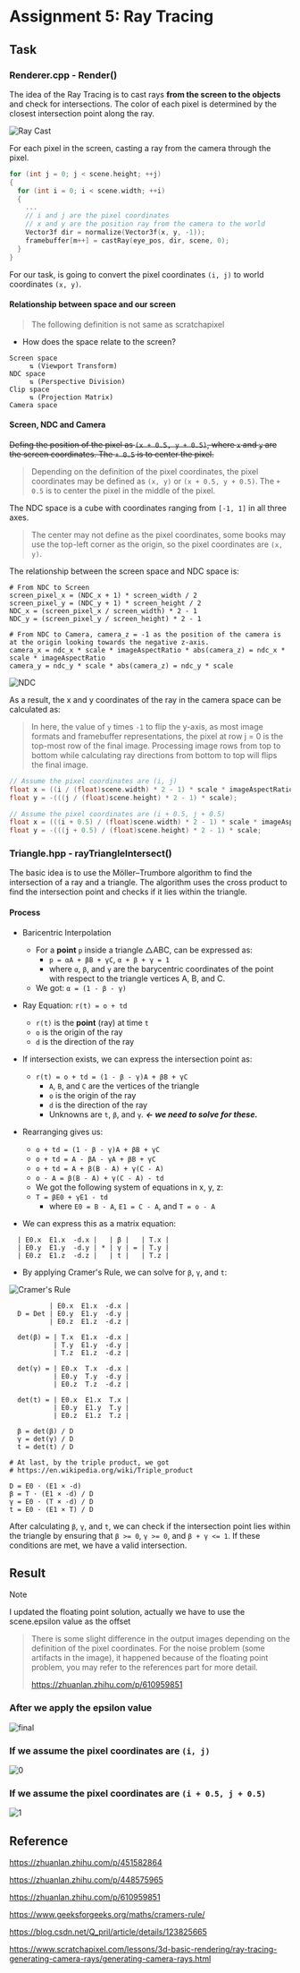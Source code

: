 # Assignment 5: Ray Tracing

## Task

### Renderer.cpp - Render()

The idea of the Ray Tracing is to cast rays **from the screen to the objects** and check for intersections. The color of each pixel is determined by the closest intersection point along the ray.

![Ray Cast](https://www.scratchapixel.com/images/ray-tracing-camera/campixel.gif?)

For each pixel in the screen, casting a ray from the camera through the pixel.

```C++
for (int j = 0; j < scene.height; ++j)
{
  for (int i = 0; i < scene.width; ++i)
  {
    ...
    // i and j are the pixel coordinates
    // x and y are the position ray from the camera to the world
    Vector3f dir = normalize(Vector3f(x, y, -1));
    framebuffer[m++] = castRay(eye_pos, dir, scene, 0);
  }
}
```

For our task, is going to convert the pixel coordinates `(i, j)` to world coordinates `(x, y)`.

#### Relationship between space and our screen

> The following definition is not same as scratchapixel

- How does the space relate to the screen?

```shell
Screen space
     ⇅ (Viewport Transform)
NDC space
     ⇅ (Perspective Division)
Clip space
     ⇅ (Projection Matrix)
Camera space
```

#### Screen, NDC and Camera

~~Defing the position of the pixel as `(x + 0.5, y + 0.5)`, where `x` and `y` are the screen coordinates. The `+ 0.5` is to center the pixel.~~

> Depending on the definition of the pixel coordinates, the pixel coordinates may be defined as `(x, y)` or `(x + 0.5, y + 0.5)`. The `+ 0.5` is to center the pixel in the middle of the pixel.

The NDC space is a cube with coordinates ranging from `[-1, 1]` in all three axes.

> The center may not define as the pixel coordinates, some books may use the top-left corner as the origin, so the pixel coordinates are `(x, y)`.

The relationship between the screen space and NDC space is:

```shell
# From NDC to Screen
screen_pixel_x = (NDC_x + 1) * screen_width / 2
screen_pixel_y = (NDC_y + 1) * screen_height / 2
NDC_x = (screen_pixel_x / screen_width) * 2 - 1
NDC_y = (screen_pixel_y / screen_height) * 2 - 1

# From NDC to Camera, camera_z = -1 as the position of the camera is at the origin looking towards the negative z-axis.
camera_x = ndc_x * scale * imageAspectRatio * abs(camera_z) = ndc_x * scale * imageAspectRatio
camera_y = ndc_y * scale * abs(camera_z) = ndc_y * scale
```

![NDC](https://www.scratchapixel.com/images/ray-tracing-camera/camratio.png?)

As a result, the x and y coordinates of the ray in the camera space can be calculated as:

> In here, the value of `y` times `-1` to flip the y-axis, as most image formats and framebuffer representations, the pixel at row j = 0 is the top-most row of the final image.
> Processing image rows from top to bottom while calculating ray directions from bottom to top will flips the final image.

```C++
// Assume the pixel coordinates are (i, j)
float x = ((i / (float)scene.width) * 2 - 1) * scale * imageAspectRatio;
float y = -(((j / (float)scene.height) * 2 - 1) * scale);

// Assume the pixel coordinates are (i + 0.5, j + 0.5)
float x = (((i + 0.5) / (float)scene.width) * 2 - 1) * scale * imageAspectRatio;
float y = -(((j + 0.5) / (float)scene.height) * 2 - 1) * scale;
```

### Triangle.hpp - rayTriangleIntersect()

The basic idea is to use the Möller–Trumbore algorithm to find the intersection of a ray and a triangle. The algorithm uses the cross product to find the intersection point and checks if it lies within the triangle.

#### Process

- Baricentric Interpolation
  - For a **point** `p` inside a triangle △ABC, can be expressed as:
    - `p = αA + βB + γC`, `α + β + γ = 1`
    - where `α`, `β`, and `γ` are the barycentric coordinates of the point with respect to the triangle vertices A, B, and C.
  - We got: `α = (1 - β - γ)`

- Ray Equation: `r(t) = o + td`
  - `r(t)` is the **point** (ray) at time `t`
  - `o` is the origin of the ray
  - `d` is the direction of the ray

- If intersection exists, we can express the intersection point as:
  - `r(t) = o + td = (1 - β - γ)A + βB + γC`
    - `A`, `B`, and `C` are the vertices of the triangle
    - `o` is the origin of the ray
    - `d` is the direction of the ray
    - Unknowns are `t`, `β`, and `γ`. ***<- we need to solve for these.***

- Rearranging gives us:  
  - `o + td = (1 - β - γ)A + βB + γC`
  - `o + td = A - βA - γA + βB + γC`
  - `o + td = A + β(B - A) + γ(C - A)`
  - `o - A = β(B - A) + γ(C - A) - td`
  - We got the following system of equations in x, y, z:
  - `T = βE0 + γE1 - td`
    - where `E0 = B - A`, `E1 = C - A`, and `T = o - A`

- We can express this as a matrix equation:

```shell
  | E0.x  E1.x  -d.x |   | β |   | T.x |
  | E0.y  E1.y  -d.y | * | γ | = | T.y |
  | E0.z  E1.z  -d.z |   | t |   | T.z |
```

- By applying Cramer's Rule, we can solve for `β`, `γ`, and `t`:

![Cramer's Rule](https://media.geeksforgeeks.org/wp-content/uploads/20230212131806/Cramer's-Rule.png)

```shell
          | E0.x  E1.x  -d.x |
  D = Det | E0.y  E1.y  -d.y |
          | E0.z  E1.z  -d.z |

  det(β) = | T.x  E1.x  -d.x |
           | T.y  E1.y  -d.y |
           | T.z  E1.z  -d.z |

  det(γ) = | E0.x  T.x  -d.x |
           | E0.y  T.y  -d.y |
           | E0.z  T.z  -d.z |

  det(t) = | E0.x  E1.x  T.x |
           | E0.y  E1.y  T.y |
           | E0.z  E1.z  T.z |

  β = det(β) / D
  γ = det(γ) / D
  t = det(t) / D  

# At last, by the triple product, we got
# https://en.wikipedia.org/wiki/Triple_product

D = E0 · (E1 × -d)
β = T · (E1 × -d) / D
γ = E0 · (T × -d) / D
t = E0 · (E1 × T) / D
```

After calculating `β`, `γ`, and `t`, we can check if the intersection point lies within the triangle by ensuring that `β >= 0`, `γ >= 0`, and `β + γ <= 1`. If these conditions are met, we have a valid intersection.

## Result

> [!NOTE]  
> I updated the floating point solution, actually we have to use the scene.epsilon value as the offset

> There is some slight difference in the output images depending on the definition of the pixel coordinates. For the noise problem (some artifacts in the image), it happened because of the floating point problem, you may refer to the references part for more detail.
>
> https://zhuanlan.zhihu.com/p/610959851

### After we apply the epsilon value

![final](./res/final.png)

### If we assume the pixel coordinates are `(i, j)`

![0](./res/output_pixel_0.png)

### If we assume the pixel coordinates are `(i + 0.5, j + 0.5)`

![1](./res/output_pixel_5.png)

## Reference

https://zhuanlan.zhihu.com/p/451582864

https://zhuanlan.zhihu.com/p/448575965

https://zhuanlan.zhihu.com/p/610959851

https://www.geeksforgeeks.org/maths/cramers-rule/

https://blog.csdn.net/Q_pril/article/details/123825665

https://www.scratchapixel.com/lessons/3d-basic-rendering/ray-tracing-generating-camera-rays/generating-camera-rays.html
